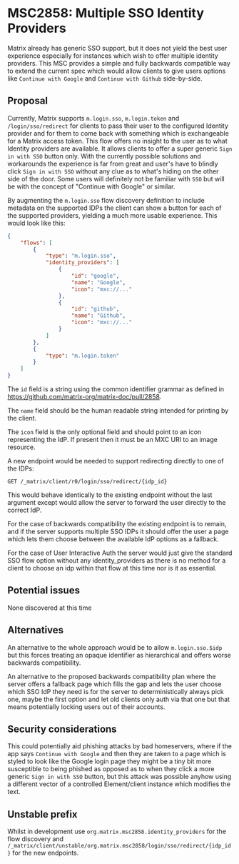# MSC2858: Multiple SSO Identity Providers

Matrix already has generic SSO support, but it does not yield the best user experience especially for
instances which wish to offer multiple identity providers. This MSC provides a simple and fully
backwards compatible way to extend the current spec which would allow clients to give users options
like `Continue with Google` and `Continue with Github` side-by-side.


## Proposal

Currently, Matrix supports `m.login.sso`, `m.login.token` and `/login/sso/redirect` for clients to
pass their user to the configured Identity provider and for them to come back with something which
is exchangeable for a Matrix access token. This flow offers no insight to the user as to what
Identity providers are available. It allows clients to offer a super generic `Sign in with SSO`
button only. With the currently possible solutions and workarounds the experience is far from great 
and user's have to blindly click `Sign in with SSO` without any clue as to what's hiding on the other
side of the door. Some users will definitely not be familiar with `SSO` but will be with the concept of
"Continue with Google" or similar.

By augmenting the `m.login.sso` flow discovery definition to include metadata on the supported IDPs
the client can show a button for each of the supported providers, yielding a much more usable
experience. This would look like this:

```json
{
    "flows": [
        {
            "type": "m.login.sso",
            "identity_providers": [
                {
                    "id": "google",
                    "name": "Google",
                    "icon": "mxc://..."
                },
                {
                    "id": "github",
                    "name": "Github",
                    "icon": "mxc://..."
                }
            ]
        },
        {
            "type": "m.login.token"
        }
    ]
}
```

The `id` field is a string using the common identifier grammar as defined in
https://github.com/matrix-org/matrix-doc/pull/2858.

The `name` field should be the human readable string intended for printing by the client.

The `icon` field is the only optional field and should point to an icon representing the IdP.
If present then it must be an MXC URI to an image resource.


A new endpoint would be needed to support redirecting directly to one of the IDPs:

`GET /_matrix/client/r0/login/sso/redirect/{idp_id}`

This would behave identically to the existing endpoint without the last argument
except would allow the server to forward the user directly to the correct IdP.

For the case of backwards compatibility the existing endpoint is to remain,
and if the server supports multiple SSO IDPs it should offer the user a page
which lets them choose between the available IdP options as a fallback.

For the case of User Interactive Auth the server would just give the standard
SSO flow option without any identity_providers as there is no method for
a client to choose an idp within that flow at this time nor is it as
essential.


## Potential issues

None discovered at this time


## Alternatives

An alternative to the whole approach would be to allow `m.login.sso.$idp` but this forces
treating an opaque identifier as hierarchical and offers worse backwards compatibility.

An alternative to the proposed backwards compatibility plan where the server offers a
fallback page which fills the gap and lets the user choose which SSO IdP they need is
for the server to deterministically always pick one, maybe the first option and let
old clients only auth via that one but that means potentially locking users out of their
accounts.


## Security considerations

This could potentially aid phishing attacks by bad homeservers, where if the app says
`Continue with Google` and then they are taken to a page which is styled to look like
the Google login page they might be a tiny bit more susceptible to being phished as opposed
as to when they click a more generic `Sign in with SSO` button, but this attack was possible
anyhow using a different vector of a controlled Element/client instance which modifies
the text.


## Unstable prefix

Whilst in development use `org.matrix.msc2858.identity_providers` for the flow discovery and `/_matrix/client/unstable/org.matrix.msc2858/login/sso/redirect/{idp_id}`
for the new endpoints.
